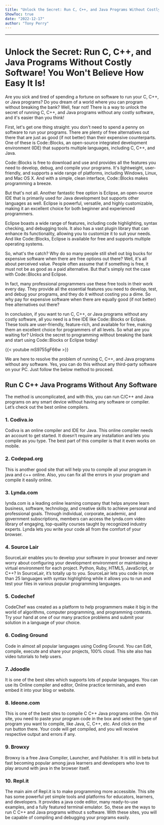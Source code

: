 ```yaml
---
title: "Unlock the Secret: Run C, C++, and Java Programs Without Costly Software! You Won't Believe How Easy It Is!"
ShowToc: true 
date: "2022-12-17"
author: "Tony Perry"
---
```

*****
# Unlock the Secret: Run C, C++, and Java Programs Without Costly Software! You Won't Believe How Easy It Is!

Are you sick and tired of spending a fortune on software to run your C, C++, or Java programs? Do you dream of a world where you can program without breaking the bank? Well, fear not! There is a way to unlock the secret of running C, C++, and Java programs without any costly software, and it's easier than you think!

First, let's get one thing straight: you don't need to spend a penny on software to run your programs. There are plenty of free alternatives out there that are just as good (if not better) than their expensive counterparts. One of these is Code::Blocks, an open-source integrated development environment (IDE) that supports multiple languages, including C, C++, and Java.

Code::Blocks is free to download and use and provides all the features you need to develop, debug, and compile your programs. It's lightweight, user-friendly, and supports a wide range of platforms, including Windows, Linux, and Mac OS X. And with a simple, clean interface, Code::Blocks makes programming a breeze.

But that's not all. Another fantastic free option is Eclipse, an open-source IDE that is primarily used for Java development but supports other languages as well. Eclipse is powerful, versatile, and highly customizable, making it an excellent choice for both beginner and experienced programmers.

Eclipse boasts a wide range of features, including code highlighting, syntax checking, and debugging tools. It also has a vast plugin library that can enhance its functionality, allowing you to customize it to suit your needs. And like Code::Blocks, Eclipse is available for free and supports multiple operating systems.

So, what's the catch? Why do so many people still shell out big bucks for expensive software when there are free options out there? Well, it's all about perceived value. People often assume that if something is free, it must not be as good as a paid alternative. But that's simply not the case with Code::Blocks and Eclipse.

In fact, many professional programmers use these free tools in their work every day. They provide all the essential features you need to develop, test, and debug your programs, and they do it without costing you a dime. So why pay for expensive software when there are equally good (if not better) free alternatives out there?

In conclusion, if you want to run C, C++, or Java programs without any costly software, all you need is a free IDE like Code::Blocks or Eclipse. These tools are user-friendly, feature-rich, and available for free, making them an excellent choice for programmers of all levels. So what are you waiting for? Unlock the secret to programming without breaking the bank and start using Code::Blocks or Eclipse today!

{{< youtube mS9755gF66w >}} 



We are here to resolve the problem of running C, C++, and Java programs without any software. Yes, you can do this without any third-party software on your PC. Just follow the below method to proceed.

 
## Run C C++ Java Programs Without Any Software


The method is uncomplicated, and with this, you can run C/C++ and Java programs on any smart device without having any software or compiler. Let’s check out the best online compilers.

 
### 1. Codiva.io



Codiva is an online compiler and IDE for Java. This online compiler needs an account to get started.
It doesn’t require any installation and lets you compile as you type. The best part of this compiler is that it even works on mobile.

 
### 2. Codepad.org



This is another good site that will help you to compile all your program in java and c++ online. Also, you can fix all the errors in your program and compile it easily online.

 
### 3. Lynda.com



lynda.com is a leading online learning company that helps anyone learn business, software, technology, and creative skills to achieve personal and professional goals.
Through individual, corporate, academic, and government subscriptions, members can access the lynda.com video library of engaging, top-quality courses taught by recognized industry experts. Lynda lets you write your code all from the comfort of your browser.

 
### 4. Source Lair



SourceLair enables you to develop your software in your browser and never worry about configuring your development environment or maintaining a virtual environment for each project. Python, Ruby, HTML5, JavaScript, or C++? In SourceLair, it’s totally up to you.
SourceLair lets you code in more than 25 languages with syntax highlighting while it allows you to run and test your files in various popular programming languages.

 
### 5. Codechef



CodeChef was created as a platform to help programmers make it big in the world of algorithms, computer programming, and programming contests.
Try your hand at one of our many practice problems and submit your solution in a language of your choice.

 
### 6. Coding Ground



Code in almost all popular languages using Coding Ground. You can Edit, compile, execute and share your projects, 100% cloud. This site also has video tutorials to help users.

 
### 7. Jdoodle



It is one of the best sites which supports lots of popular languages. You can use its Online compiler and editor, Online practice terminals, and even embed it into your blog or website.

 
### 8. Ideone.com



This is one of the best sites to compile C C++ Java programs online. On this site, you need to paste your program code in the box and select the type of program you want to compile, like Java, C, C++, etc.
And click on the run button there. Your code will get compiled, and you will receive respective output and errors if any.

 
### 9. Browxy



Browxy is a free Java Compiler, Launcher, and Publisher. It is still in beta but fast becoming popular among java learners and developers who love to play around with java in the browser itself.

 
### 10. Repl.it



The main aim of Repl.it is to make programming more accessible. This site has some powerful yet simple tools and platforms for educators, learners, and developers.
It provides a java code editor, many ready-to-use examples, and a fully featured terminal emulator.
So, these are the ways to run C C++ and Java programs without s software. With these sites, you will be capable of compiling and debugging your programs easily.





